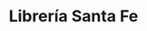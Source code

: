 ---
title: "Librería Santa Fe"
url: /ciudad-autonoma-de-buenos-aires/libreria-santa-fe/
shop: material de oficina
---